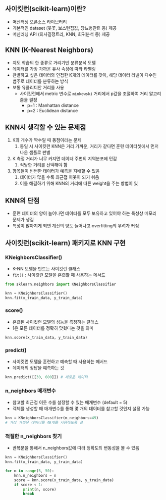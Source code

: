 ## 사이킷런(scikit-learn)이란?

- 머신러닝 오픈소스 라이브러리
- 기본적인 dataset (붓꽃, 보스턴집값, 당뇨병관련 등) 제공
- 머신러닝 API (의사결정트리, KNN, 회귀분석 등) 제공

## KNN (K-Nearest Neighbors)

- 지도 학습의 한 종류로 거리기반 분류분석 모델
- 데이터를 가장 가까운 유사 속성에 따라 라벨링
- 판별하고 싶은 데이터와 인접한 K개의 데이터를 찾아, 해당 데이터 라벨이 다수인 범주로 데이터를 분류하는 방식
- 보통 유클리디안 거리를 사용
    - 사이킷런에서 metric 변수로 `minkowski` 거리에서 p값을 조절하여 거리 알고리즘을 결정
        - p=1 : Manhattan distance
        - p=2 : Euclidean distance

## KNN시 생각할 수 있는 문제점

1. K의 개수가 짝수일 때 동점이라는 문제
    1. 동일 시 사이킷런 KNN은 거리 가까운, 거리가 같다면 훈련 데이터셋에서 먼저 나온 샘플로 판별
2. K 측정 거리가 너무 커지면 데이터 주변의 지역분포에 민감
    1. 적당한 거리를 선택해야 함
3. 항목들이 빈번한 데이터가 예측을 지배할 수 있음
    1. 데이터가 많을 수록 최근접 이웃이 되기 쉬움
    2. 이를 해결하기 위해 KNN의 거리에 따른 weight을 주는 방법이 있

## KNN의 단점

- 훈련 데이터의 양이 늘어나면 데이터를 모두 보유하고 있어야 하는 특성상 메모리 문제가 생김
- 특성이 많아지게 되면 계산의 양도 늘어나고 overfitting의 우려가 커짐

## 사이킷런(scikit-learn) 패키지로 KNN 구현

### KNeighborsClassifier()

- K-NN 모델을 만드는 사이킷런 클래스
- `fit()` : 사이킷런 모델을 훈련할 때 사용하는 메서드

```python
from sklearn.neighbors import KNeighborsClassifier

knn = KNeighborsClassifier()
knn.fit(x_train_data, y_train_data)
```

### score()

- 훈련된 사이킷런 모델의 성능을 측정하는 클래스
- 1은 모든 데이터를 정확히 맞혔다는 것을 의미

```python
knn.score(x_train_data, y_train_data)
```

### predict()

- 사이킷런 모델을 훈련하고 예측할 때 사용하는 메서드
- 데이터의 정답을 예측하는 것

```python
knn.predict([[30, 600]]) # 새로운 데이터
```

### n_neighbors 매개변수

- 참고할 최근접 이웃 수를 설정할 수 있는 매개변수 (default = 5)
- 객체를 생성할 때 매개변수를 통해 몇 개의 데이터를 참고할 것인지 설정 가능

```python
knn = KNeighborsClassifier(n_neighbors=49)
# 가장 가까운 데이터를 49개를 사용하도록 설
```

### 적절한 n_neighbors 찾기

- 반복문을 통해서 n_neighbors값에 따라 정확도의 변동성을 볼 수 있음

```python
knn = KNeighborsClassifier()
knn.fit(x_train_data, y_train_data)

for n in range(5, 50):
	knn.n_neighbors = n
	score = knn.score(x_train_data, y_train_data)
	if score < 1:
		print(n, score)
		break
```